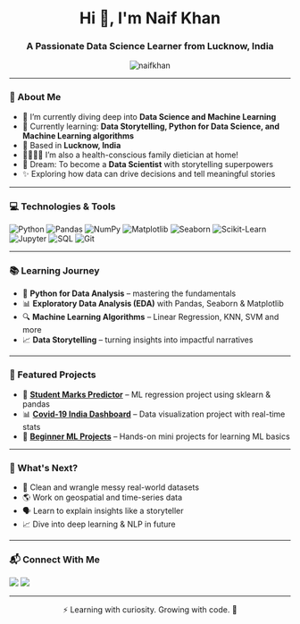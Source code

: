 <h1 align="center">Hi 👋, I'm Naif Khan</h1>
<h3 align="center">A Passionate Data Science Learner from Lucknow, India</h3>

<p align="center">
  <img src="https://komarev.com/ghpvc/?username=naifkhan&label=Profile%20views&color=0e75b6&style=flat" alt="naifkhan" />
</p>

---

### 🧠 About Me
- 🔭 I’m currently diving deep into **Data Science and Machine Learning**
- 📘 Currently learning: **Data Storytelling, Python for Data Science, and Machine Learning algorithms**
- 🏡 Based in **Lucknow, India**
- 👨‍👩‍👧‍👦 I’m also a health-conscious family dietician at home!
- 🚀 Dream: To become a **Data Scientist** with storytelling superpowers
- ✨ Exploring how data can drive decisions and tell meaningful stories

---

### 💻 Technologies & Tools
![Python](https://img.shields.io/badge/Python-3670A0?style=for-the-badge&logo=python&logoColor=white)
![Pandas](https://img.shields.io/badge/Pandas-150458?style=for-the-badge&logo=pandas&logoColor=white)
![NumPy](https://img.shields.io/badge/Numpy-013243?style=for-the-badge&logo=numpy&logoColor=white)
![Matplotlib](https://img.shields.io/badge/Matplotlib-11557c?style=for-the-badge&logo=matplotlib&logoColor=white)
![Seaborn](https://img.shields.io/badge/Seaborn-8e44ad?style=for-the-badge&logo=python&logoColor=white)
![Scikit-Learn](https://img.shields.io/badge/Scikit--Learn-F7931E?style=for-the-badge&logo=scikit-learn&logoColor=white)
![Jupyter](https://img.shields.io/badge/Jupyter-F37626?style=for-the-badge&logo=jupyter&logoColor=white)
![SQL](https://img.shields.io/badge/SQL-4479A1?style=for-the-badge&logo=postgresql&logoColor=white)
![Git](https://img.shields.io/badge/Git-F05032?style=for-the-badge&logo=git&logoColor=white)

---

### 📚 Learning Journey
- 🐍 **Python for Data Analysis** – mastering the fundamentals
- 📊 **Exploratory Data Analysis (EDA)** with Pandas, Seaborn & Matplotlib
- 🔍 **Machine Learning Algorithms** – Linear Regression, KNN, SVM and more
- 📈 **Data Storytelling** – turning insights into impactful narratives

---

### 📁 Featured Projects
- 🔢 **[Student Marks Predictor](#)** – ML regression project using sklearn & pandas
- 📊 **[Covid-19 India Dashboard](#)** – Data visualization project with real-time stats
- 🧠 **[Beginner ML Projects](#)** – Hands-on mini projects for learning ML basics

---

### 🧭 What's Next?
- 🧼 Clean and wrangle messy real-world datasets
- 🌎 Work on geospatial and time-series data
- 🗣 Learn to explain insights like a storyteller
- 📈 Dive into deep learning & NLP in future

---

### 📬 Connect With Me
<p>
  <a href="https://www.linkedin.com/in/codewithnaif" target="_blank"><img src="https://img.shields.io/badge/LinkedIn-0077B5?style=for-the-badge&logo=linkedin&logoColor=white"/></a>
  <a href="mailto:codewithnaif@gmail.com"><img src="https://img.shields.io/badge/Gmail-D14836?style=for-the-badge&logo=gmail&logoColor=white"/></a>
</p>

---

<p align="center">⚡ Learning with curiosity. Growing with code. 🌱</p>

